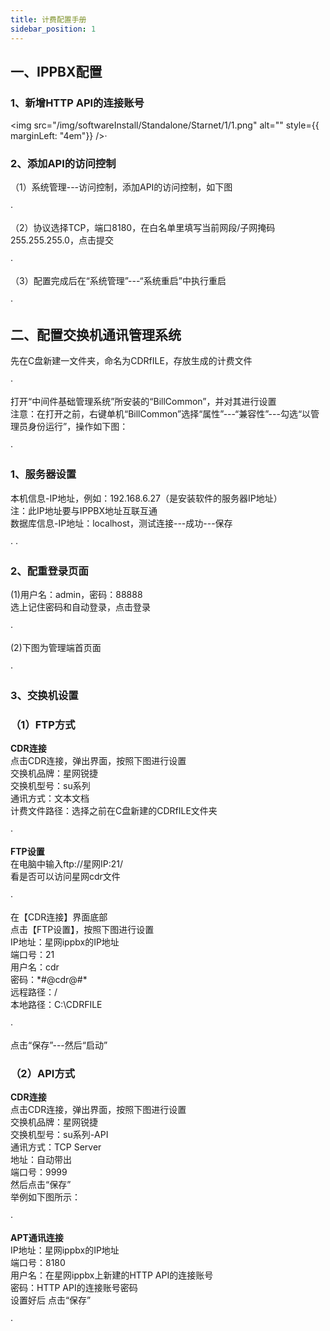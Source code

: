 ```yaml
---
title: 计费配置手册
sidebar_position: 1
---
```

## 一、IPPBX配置
### 1、新增HTTP API的连接账号
<img src="/img/softwareInstall/Standalone/Starnet/1/1.png" alt="" style={{ marginLeft: "4em"}} />·

### 2、添加API的访问控制
<p style={{marginLeft:"2em" ,fontSize:"20px"}}>
（1）系统管理---访问控制，添加API的访问控制，如下图
</p>
<img src="/img/softwareInstall/Standalone/Starnet/1/2.png" alt="" style={{ marginLeft: "4em"}} />·

<p style={{marginLeft:"2em" ,fontSize:"20px"}}>
（2）协议选择TCP，端口8180，在白名单里填写当前网段/子网掩码255.255.255.0，点击提交
</p>
<img src="/img/softwareInstall/Standalone/Starnet/1/3.png" alt="" style={{ marginLeft: "4em"}} />·

<p style={{marginLeft:"2em" ,fontSize:"20px"}}>
（3）配置完成后在“系统管理”---“系统重启”中执行重启
</p>
<img src="/img/softwareInstall/Standalone/Starnet/1/4.png" alt="" style={{ marginLeft: "4em"}} />·

## 二、配置交换机通讯管理系统
<p style={{marginLeft:"2em" ,fontSize:"20px"}}>
先在C盘新建一文件夹，命名为CDRfILE，存放生成的计费文件
</p>
<img src="/img/softwareInstall/Standalone/Starnet/1/6.png" alt="" style={{ marginLeft: "4em"}} />·

<p style={{marginLeft:"2em" ,fontSize:"20px"}}>
打开“中间件基础管理系统”所安装的“BillCommon”，并对其进行设置<br />
<span style={{ color:"red"}}>注意：在打开之前，右键单机“BillCommon”选择“属性”---“兼容性”---勾选“以管理员身份运行”，操作如下图：</span>
</p>
<img src="/img/softwareInstall/Standalone/Starnet/1/5.png" alt="" style={{ marginLeft: "4em"}} />·

### 1、服务器设置
<p style={{marginLeft:"2em" ,fontSize:"20px"}}>
本机信息-IP地址，例如：192.168.6.27（是安装软件的服务器IP地址）<br />
<span style={{ color:"red"}}>注：此IP地址要与IPPBX地址互联互通</span><br />
数据库信息-IP地址：localhost，测试连接---成功---保存
</p>
<img src="/img/softwareInstall/Standalone/Starnet/1/7.png" alt="" style={{ marginLeft: "4em"}} />·
<img src="/img/softwareInstall/Standalone/Starnet/1/8.png" alt="" style={{ marginLeft: "8em"}} />·

### 2、配重登录页面
<p style={{marginLeft:"2em" ,fontSize:"20px"}}>
(1)用户名：admin，密码：88888<br />
选上记住密码和自动登录，点击登录
</p>
<img src="/img/softwareInstall/Standalone/Starnet/1/9.png" alt="" style={{ marginLeft: "4em"}} />·

<p style={{marginLeft:"2em" ,fontSize:"20px"}}>
(2)下图为管理端首页面
</p>
<img src="/img/softwareInstall/Standalone/Starnet/1/10.png" alt="" style={{ marginLeft: "4em"}} />·

### 3、交换机设置
### （1）FTP方式
<p style={{marginLeft:"2em" ,fontSize:"20px"}}>
<strong>CDR连接</strong><br />
点击CDR连接，弹出界面，按照下图进行设置<br />
交换机品牌：<span style={{ color:"red"}}>星网锐捷</span><br />
交换机型号：<span style={{ color:"red"}}>su系列</span><br />
通讯方式：<span style={{ color:"red"}}>文本文档</span><br />
计费文件路径：<span style={{ color:"red"}}>选择之前在C盘新建的CDRfILE文件夹</span>
</p>
<img src="/img/softwareInstall/Standalone/Starnet/1/11.png" alt="" style={{ marginLeft: "4em"}} />·

<p style={{marginLeft:"2em" ,fontSize:"20px"}}>
<strong>FTP设置</strong><br />
在电脑中输入ftp://星网IP:21/<br />
看是否可以访问星网cdr文件
</p>
<img src="/img/softwareInstall/Standalone/Starnet/1/12.png" alt="" style={{ marginLeft: "4em"}} />·

<p style={{marginLeft:"2em" ,fontSize:"20px"}}>
在【CDR连接】界面底部<br />
点击【FTP设置】，按照下图进行设置<br />
IP地址：<span style={{ color:"red"}}>星网ippbx的IP地址</span><br />
端口号：<span style={{ color:"red"}}>21</span><br />
用户名：<span style={{ color:"red"}}>cdr</span><br />
密码：<span style={{ color:"red"}}>*#@cdr@#*</span><br />
远程路径：<span style={{ color:"red"}}>/</span><br />
本地路径：<span style={{ color:"red"}}>C:\CDRFILE</span>
</p>
<img src="/img/softwareInstall/Standalone/Starnet/1/13.png" alt="" style={{ marginLeft: "4em"}} />·


<p style={{marginLeft:"2em" ,fontSize:"20px"}}>
点击“保存”---然后“启动”
</p>

### （2）API方式
<p style={{marginLeft:"2em" ,fontSize:"20px"}}>
<strong>CDR连接</strong><br />
点击CDR连接，弹出界面，按照下图进行设置<br />
交换机品牌：<span style={{ color:"red"}}>星网锐捷</span><br />
交换机型号：<span style={{ color:"red"}}>su系列-API</span><br />
通讯方式：<span style={{ color:"red"}}>TCP Server</span><br />
地址：<span style={{ color:"red"}}>自动带出</span><br />
端口号：<span style={{ color:"red"}}>9999</span><br />
然后点击“保存”<br />
举例如下图所示：
</p>
<img src="/img/softwareInstall/Standalone/Starnet/1/14.png" alt="" style={{ marginLeft: "4em"}} />·

<p style={{marginLeft:"2em" ,fontSize:"20px"}}>
<strong>APT通讯连接</strong><br />
IP地址：<span style={{ color:"red"}}>星网ippbx的IP地址</span><br />
端口号：<span style={{ color:"red"}}>8180</span><br />
用户名：<span style={{ color:"red"}}>在星网ippbx上新建的HTTP API的连接账号</span><br />
密码：<span style={{ color:"red"}}>HTTP API的连接账号密码</span><br />
设置好后 点击“保存”
</p>
<img src="/img/softwareInstall/Standalone/Starnet/1/15.png" alt="" style={{ marginLeft: "4em"}} />·